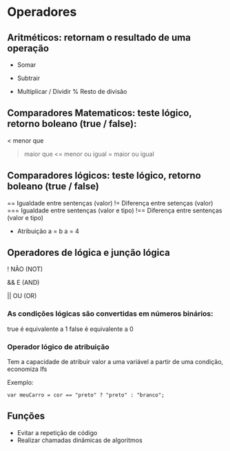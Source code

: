 # Operadores
## Aritméticos: retornam o resultado de uma operação
 +  Somar
 -  Subtrair
 * Multiplicar
 / Dividir
 % Resto de divisão

## Comparadores Matematicos: teste lógico, retorno boleano (true / false):

  < menor que 
  > maior que 
  <= menor ou igual
  >= maior ou igual

## Comparadores lógicos: teste lógico, retorno boleano (true / false)
==  Igualdade entre sentenças (valor)
!=  Diferença entre setenças (valor)
=== Igualdade entre sentenças (valor e tipo)
!== Diferença entre sentenças (valor e tipo)

* Atribuição 
a = b
a = 4
## Operadores de lógica e junção lógica
!    NÃO (NOT)

&&   E (AND)

||   OU (OR)


### As condições lógicas são convertidas em números binários:
 true é equivalente a 1
 false é equivalente a 0


### Operador lógico de atribuição

 Tem a capacidade de atribuir valor a uma variável a partir de uma condição, economiza Ifs

 Exemplo: 
    
    var meuCarro = cor == "preto" ? "preto" : "branco";


## Funções

- Evitar a repetição de código
- Realizar chamadas dinâmicas de algoritmos